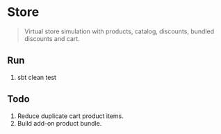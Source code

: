 Store
=====
>Virtual store simulation with products, catalog, discounts, bundled discounts and cart.

Run
---
1. sbt clean test

Todo
----
1. Reduce duplicate cart product items.
2. Build add-on product bundle.
